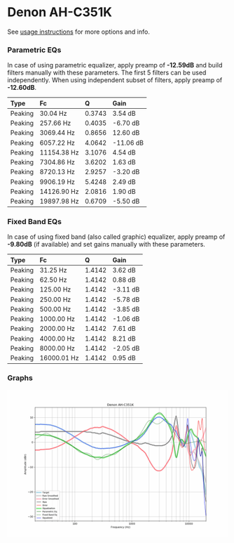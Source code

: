 # Denon AH-C351K
See [usage instructions](https://github.com/jaakkopasanen/AutoEq#usage) for more options and info.

### Parametric EQs
In case of using parametric equalizer, apply preamp of **-12.59dB** and build filters manually
with these parameters. The first 5 filters can be used independently.
When using independent subset of filters, apply preamp of **-12.60dB**.

| Type    | Fc          |      Q | Gain      |
|:--------|:------------|:-------|:----------|
| Peaking | 30.04 Hz    | 0.3743 | 3.54 dB   |
| Peaking | 257.66 Hz   | 0.4035 | -6.70 dB  |
| Peaking | 3069.44 Hz  | 0.8656 | 12.60 dB  |
| Peaking | 6057.22 Hz  | 4.0642 | -11.06 dB |
| Peaking | 11154.38 Hz | 3.1076 | 4.54 dB   |
| Peaking | 7304.86 Hz  | 3.6202 | 1.63 dB   |
| Peaking | 8720.13 Hz  | 2.9257 | -3.20 dB  |
| Peaking | 9906.19 Hz  | 5.4248 | 2.49 dB   |
| Peaking | 14126.90 Hz | 2.0816 | 1.90 dB   |
| Peaking | 19897.98 Hz | 0.6709 | -5.50 dB  |

### Fixed Band EQs
In case of using fixed band (also called graphic) equalizer, apply preamp of **-9.80dB**
(if available) and set gains manually with these parameters.

| Type    | Fc          |      Q | Gain     |
|:--------|:------------|:-------|:---------|
| Peaking | 31.25 Hz    | 1.4142 | 3.62 dB  |
| Peaking | 62.50 Hz    | 1.4142 | 0.88 dB  |
| Peaking | 125.00 Hz   | 1.4142 | -3.11 dB |
| Peaking | 250.00 Hz   | 1.4142 | -5.78 dB |
| Peaking | 500.00 Hz   | 1.4142 | -3.85 dB |
| Peaking | 1000.00 Hz  | 1.4142 | -1.06 dB |
| Peaking | 2000.00 Hz  | 1.4142 | 7.61 dB  |
| Peaking | 4000.00 Hz  | 1.4142 | 8.21 dB  |
| Peaking | 8000.00 Hz  | 1.4142 | -2.05 dB |
| Peaking | 16000.01 Hz | 1.4142 | 0.95 dB  |

### Graphs
![](./Denon%20AH-C351K.png)